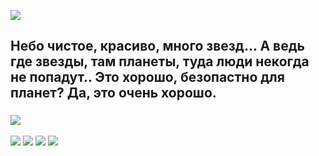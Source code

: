 ![](https://cdn.discordapp.com/attachments/1176168184768892983/1178375213369536566/rounded-in-photoretrica.png?ex=6575ea70&is=65637570&hm=13f55eace0902574965ddc4dab15da0ec7ce75d0c71defeb60e1b20a713bc2d7&)

## Небо чистое, красиво, много **звезд**... А ведь где звезды, там планеты, туда люди некогда не попадут.. Это хорошо, безопастно для планет? Да, это очень хорошо.










### ![](https://github-profile-summary-cards.vercel.app/api/cards/profile-details?username=vu4eke&theme=solarized_dark) 
![](https://github-profile-summary-cards.vercel.app/api/cards/most-commit-language?username=vu4eke&theme=solarized_dark)
![](https://github-profile-summary-cards.vercel.app/api/cards/repos-per-language?username=vu4eke&theme=solarized_dark)
![](https://github-profile-summary-cards.vercel.app/api/cards/stats?username=vu4eke&theme=solarized_dark)
![](https://github-profile-summary-cards.vercel.app/api/cards/productive-time?username=vu4eke&theme=solarized_dark)
